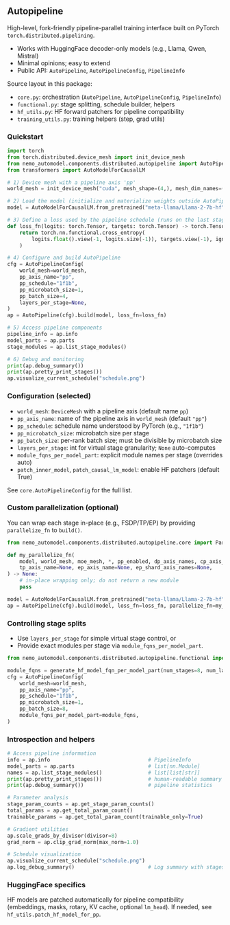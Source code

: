 ## Autopipeline

High-level, fork-friendly pipeline-parallel training interface built on PyTorch `torch.distributed.pipelining`.

- Works with HuggingFace decoder-only models (e.g., Llama, Qwen, Mistral)
- Minimal opinions; easy to extend
- Public API: `AutoPipeline`, `AutoPipelineConfig`, `PipelineInfo`

Source layout in this package:
- `core.py`: orchestration (`AutoPipeline`, `AutoPipelineConfig`, `PipelineInfo`)
- `functional.py`: stage splitting, schedule builder, helpers
- `hf_utils.py`: HF forward patchers for pipeline compatibility
- `training_utils.py`: training helpers (step, grad utils)

### Quickstart

```python
import torch
from torch.distributed.device_mesh import init_device_mesh
from nemo_automodel.components.distributed.autopipeline import AutoPipeline, AutoPipelineConfig
from transformers import AutoModelForCausalLM

# 1) Device mesh with a pipeline axis 'pp'
world_mesh = init_device_mesh("cuda", mesh_shape=(4,), mesh_dim_names=("pp",))

# 2) Load the model (initialize and materialize weights outside AutoPipeline)
model = AutoModelForCausalLM.from_pretrained("meta-llama/Llama-2-7b-hf")

# 3) Define a loss used by the pipeline schedule (runs on the last stage)
def loss_fn(logits: torch.Tensor, targets: torch.Tensor) -> torch.Tensor:
    return torch.nn.functional.cross_entropy(
        logits.float().view(-1, logits.size(-1)), targets.view(-1), ignore_index=-100
    )

# 4) Configure and build AutoPipeline
cfg = AutoPipelineConfig(
    world_mesh=world_mesh,
    pp_axis_name="pp",
    pp_schedule="1f1b",
    pp_microbatch_size=1,
    pp_batch_size=4,
    layers_per_stage=None,
)
ap = AutoPipeline(cfg).build(model, loss_fn=loss_fn)

# 5) Access pipeline components
pipeline_info = ap.info
model_parts = ap.parts
stage_modules = ap.list_stage_modules()

# 6) Debug and monitoring
print(ap.debug_summary())
print(ap.pretty_print_stages())
ap.visualize_current_schedule("schedule.png")
```

### Configuration (selected)

- `world_mesh`: `DeviceMesh` with a pipeline axis (default name `pp`)
- `pp_axis_name`: name of the pipeline axis in `world_mesh` (default `"pp"`)
- `pp_schedule`: schedule name understood by PyTorch (e.g., `"1f1b"`)
- `pp_microbatch_size`: microbatch size per stage
- `pp_batch_size`: per-rank batch size; must be divisible by microbatch size
- `layers_per_stage`: int for virtual stage granularity; `None` auto-computes
- `module_fqns_per_model_part`: explicit module names per stage (overrides auto)
- `patch_inner_model`, `patch_causal_lm_model`: enable HF patchers (default True)

See `core.AutoPipelineConfig` for the full list.

### Custom parallelization (optional)

You can wrap each stage in-place (e.g., FSDP/TP/EP) by providing `parallelize_fn` to `build()`.

```python
from nemo_automodel.components.distributed.autopipeline.core import ParallelizeFnProtocol

def my_parallelize_fn(
    model, world_mesh, moe_mesh, *, pp_enabled, dp_axis_names, cp_axis_name=None,
    tp_axis_name=None, ep_axis_name=None, ep_shard_axis_names=None,
) -> None:
    # in-place wrapping only; do not return a new module
    pass

model = AutoModelForCausalLM.from_pretrained("meta-llama/Llama-2-7b-hf")
ap = AutoPipeline(cfg).build(model, loss_fn=loss_fn, parallelize_fn=my_parallelize_fn)
```

### Controlling stage splits

- Use `layers_per_stage` for simple virtual stage control, or
- Provide exact modules per stage via `module_fqns_per_model_part`.

```python
from nemo_automodel.components.distributed.autopipeline.functional import generate_hf_model_fqn_per_model_part

module_fqns = generate_hf_model_fqn_per_model_part(num_stages=8, num_layers=32)
cfg = AutoPipelineConfig(
    world_mesh=world_mesh,
    pp_axis_name="pp",
    pp_schedule="1f1b",
    pp_microbatch_size=1,
    pp_batch_size=8,
    module_fqns_per_model_part=module_fqns,
)
```

### Introspection and helpers

```python
# Access pipeline information
info = ap.info                                # PipelineInfo
model_parts = ap.parts                        # list[nn.Module] 
names = ap.list_stage_modules()               # list[list[str]]
print(ap.pretty_print_stages())               # human-readable summary
print(ap.debug_summary())                     # pipeline statistics

# Parameter analysis
stage_param_counts = ap.get_stage_param_counts()
total_params = ap.get_total_param_count()
trainable_params = ap.get_total_param_count(trainable_only=True)

# Gradient utilities
ap.scale_grads_by_divisor(divisor=8)
grad_norm = ap.clip_grad_norm(max_norm=1.0)

# Schedule visualization
ap.visualize_current_schedule("schedule.png")
ap.log_debug_summary()                        # Log summary with stages
```

### HuggingFace specifics

HF models are patched automatically for pipeline compatibility (embeddings, masks, rotary, KV cache, optional `lm_head`). If needed, see `hf_utils.patch_hf_model_for_pp`.